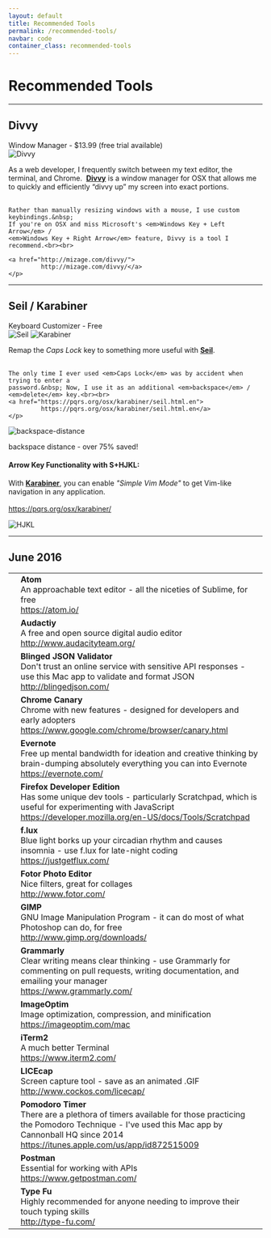 ```yaml
---
layout: default
title: Recommended Tools
permalink: /recommended-tools/
navbar: code
container_class: recommended-tools
---
```

# Recommended Tools

<hr id="divvy">
<h2>Divvy</h2>
<span>Window Manager - $13.99 (free trial available)</span>
<div class="row">
  <div class="col-xs-4">
    <img src="../assets/recommended-tools/divvy-512.png" alt="Divvy">
  </div>
  <div class="col-xs-8">
    <p>
    As a web developer, I frequently switch between my text editor, the terminal, and Chrome.&nbsp;
    <strong><a href="http://mizage.com/divvy/">Divvy</a></strong> is a window manager for OSX that
    allows me to quickly and efficiently “divvy up” my screen into exact portions.<br><br>

    Rather than manually resizing windows with a mouse, I use custom keybindings.&nbsp;
    If you're on OSX and miss Microsoft's <em>Windows Key + Left Arrow</em> /
    <em>Windows Key + Right Arrow</em> feature, Divvy is a tool I recommend.<br><br>

    <a href="http://mizage.com/divvy/">
             http://mizage.com/divvy/</a>
    </p>
  </div>
</div>

<hr id="seil-karabiner">
<h2>Seil / Karabiner</h2>
<span>Keyboard Customizer - Free</span>
<div class="row">
  <div class="col-xs-4">
    <img src="../assets/recommended-tools/seil.png" alt="Seil" class="pull-left">
    <img src="../assets/recommended-tools/karabiner.png" alt="Karabiner" class="pull-right">
  </div>
  <div class="col-xs-8">
    <p>
    Remap the <em>Caps Lock</em> key to something more useful with
    <strong><a href="https://pqrs.org/osx/karabiner/seil.html.en">Seil</a></strong>.<br><br>

    The only time I ever used <em>Caps Lock</em> was by accident when trying to enter a
    password.&nbsp; Now, I use it as an additional <em>backspace</em> / <em>delete</em> key.<br><br>
    <a href="https://pqrs.org/osx/karabiner/seil.html.en">
             https://pqrs.org/osx/karabiner/seil.html.en</a>
    </p>
  </div>
</div>
<img src="../assets/recommended-tools/backspace-distance.jpg" alt="backspace-distance">
<p class="backspace-distance">backspace distance - over 75% saved!</p>

<h4>Arrow Key Functionality with S+HJKL:</h4>
<p>
With <strong><a href="https://pqrs.org/osx/karabiner/">Karabiner</a></strong>, you can enable
<em>"Simple Vim Mode"</em> to get Vim-like navigation in any application.<br><br>
<a href="https://pqrs.org/osx/karabiner/">
         https://pqrs.org/osx/karabiner/</a>
</p>
<img src="../assets/recommended-tools/hjkl.jpg" alt="HJKL">

<hr>
<h2>June 2016</h2>
<table>
  <tr>
    <td class="sprite-sheet" id="sprite-01"></td>
    <td class="col-info">
      <strong>Atom</strong><br>
      An approachable text editor - all the niceties of Sublime, for free<br>
      <a href="https://atom.io/">
               https://atom.io/</a>
    </td>
  </tr>
  <tr>
    <td class="sprite-sheet" id="sprite-02"></td>
    <td class="col-info">
      <strong>Audactiy</strong><br>
      A free and open source digital audio editor<br>
      <a href="http://www.audacityteam.org/">
               http://www.audacityteam.org/</a>
    </td>
  </tr>
  <tr>
    <td class="sprite-sheet" id="sprite-03"></td>
    <td class="col-info">
      <strong>Blinged JSON Validator</strong><br>
      Don't trust an online service with sensitive API responses -
      use this Mac app to validate and format JSON<br>
      <a href="http://blingedjson.com/">
               http://blingedjson.com/</a>
    </td>
  </tr>
  <tr>
    <td class="sprite-sheet" id="sprite-04"></td>
    <td class="col-info">
      <strong>Chrome Canary</strong><br>
      Chrome with new features - designed for developers and early adopters<br>
      <a href="https://www.google.com/chrome/browser/canary.html">
               https://www.google.com/chrome/browser/canary.html</a>
    </td>
  </tr>
  <tr>
    <td class="sprite-sheet" id="sprite-05"></td>
    <td class="col-info">
      <strong>Evernote</strong><br>
      Free up mental bandwidth for ideation and creative thinking by brain-dumping absolutely
      everything you can into Evernote<br>
      <a href="https://evernote.com/">
               https://evernote.com/</a>
    </td>
  </tr>
  <tr>
    <td class="sprite-sheet" id="sprite-06"></td>
    <td class="col-info">
      <strong>Firefox Developer Edition</strong><br>
      Has some unique dev tools - particularly Scratchpad, which is useful for experimenting
      with JavaScript<br>
      <a href="https://developer.mozilla.org/en-US/docs/Tools/Scratchpad">
               https://developer.mozilla.org/en-US/docs/Tools/Scratchpad</a>
    </td>
  </tr>
  <tr>
    <td class="sprite-sheet" id="sprite-07"></td>
    <td class="col-info">
      <strong>f.lux</strong><br>
      Blue light borks up your circadian rhythm and causes insomnia -
      use f.lux for late-night coding<br>
      <a href="https://justgetflux.com/">
               https://justgetflux.com/</a>
    </td>
  </tr>
  <tr>
    <td class="sprite-sheet" id="sprite-08"></td>
    <td class="col-info">
      <strong>Fotor Photo Editor</strong><br>
      Nice filters, great for collages<br>
      <a href="http://www.fotor.com/">
               http://www.fotor.com/</a>
    </td>
  </tr>
  <tr>
    <td class="sprite-sheet" id="sprite-09"></td>
    <td class="col-info">
      <strong>GIMP</strong><br>
      GNU Image Manipulation Program - it can do most of what Photoshop can do, for free<br>
      <a href="http://www.gimp.org/downloads/">
               http://www.gimp.org/downloads/</a>
    </td>
  </tr>
  <tr>
    <td class="sprite-sheet" id="sprite-10"></td>
    <td class="col-info">
      <strong>Grammarly</strong><br>
      Clear writing means clear thinking - use Grammarly for commenting on pull requests,
      writing documentation, and emailing your manager<br>
      <a href="https://www.grammarly.com/">
               https://www.grammarly.com/</a>
    </td>
  </tr>
  <tr>
    <td class="sprite-sheet" id="sprite-11"></td>
    <td class="col-info">
      <strong>ImageOptim</strong><br>
      Image optimization, compression, and minification<br>
      <a href="https://imageoptim.com/mac">
               https://imageoptim.com/mac</a>
    </td>
  </tr>
  <tr>
    <td class="sprite-sheet" id="sprite-12"></td>
    <td class="col-info">
      <strong>iTerm2</strong><br>
      A much better Terminal<br>
      <a href="https://www.iterm2.com/">
               https://www.iterm2.com/</a>
    </td>
  </tr>
  <tr>
    <td class="sprite-sheet" id="sprite-13"></td>
    <td class="col-info">
      <strong>LICEcap</strong><br>
      Screen capture tool - save as an animated .GIF<br>
      <a href="http://www.cockos.com/licecap/">
               http://www.cockos.com/licecap/</a>
    </td>
  </tr>
  <tr>
    <td class="sprite-sheet" id="sprite-14"></td>
    <td class="col-info">
      <strong>Pomodoro Timer</strong><br>
      There are a plethora of timers available for those practicing the Pomodoro Technique -
      I've used this Mac app by Cannonball HQ since 2014<br>
      <a href="https://itunes.apple.com/us/app/id872515009">
               https://itunes.apple.com/us/app/id872515009</a>
    </td>
  </tr>
  <tr>
    <td class="sprite-sheet" id="sprite-15"></td>
    <td class="col-info">
      <strong>Postman</strong><br>
      Essential for working with APIs<br>
      <a href="https://www.getpostman.com/">
               https://www.getpostman.com/</a>
    </td>
  </tr>
  <tr>
    <td class="sprite-sheet" id="sprite-16"></td>
    <td class="col-info">
      <strong>Type Fu</strong><br>
      Highly recommended for anyone needing to improve their touch typing skills<br>
      <a href="http://type-fu.com/">
               http://type-fu.com/</a>
    </td>
  </tr>
